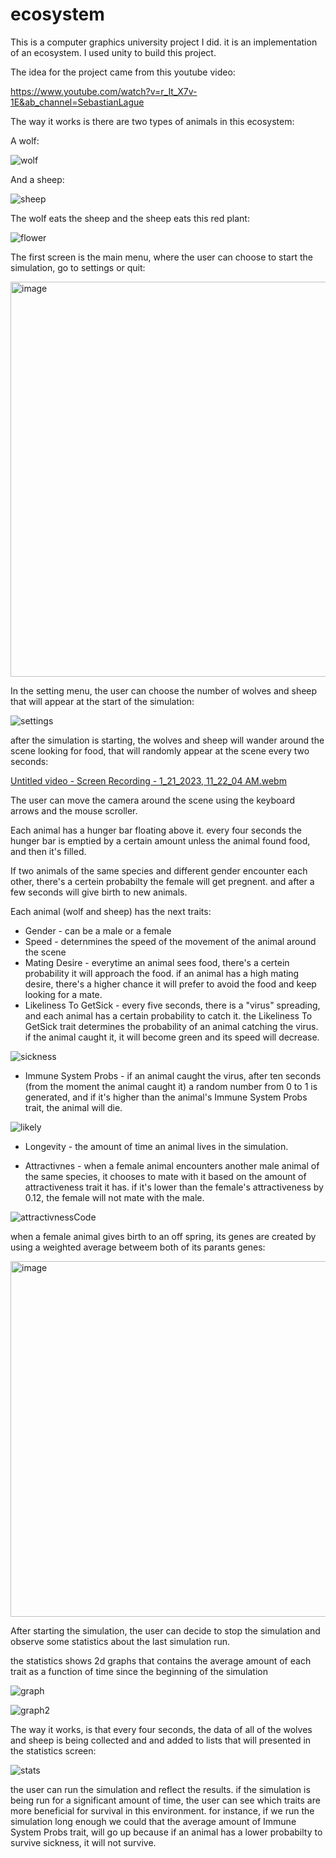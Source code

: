 
# ecosystem

This is a computer graphics university project I did. it is an implementation of an ecosystem. I used unity to build this project.

The idea for the project came from this youtube video:

https://www.youtube.com/watch?v=r_It_X7v-1E&ab_channel=SebastianLague


The way it works is there are two types of animals in this ecosystem:

A wolf:

![wolf](https://user-images.githubusercontent.com/73134488/213860184-ca9ae90b-6956-4dac-af51-399b4da0a448.jpg)

And a sheep:

![sheep](https://user-images.githubusercontent.com/73134488/213860225-639b257a-3113-4ea4-9b72-9218a9eee8ab.jpg)

The wolf eats the sheep and the sheep eats this red plant:

![flower](https://user-images.githubusercontent.com/73134488/213860288-7ecccc2f-2344-400b-b58e-b95af7fc9679.jpg)

The first screen is the main menu, where the user can choose to start the simulation, go to settings or quit:

<img width="632" alt="image" src="https://user-images.githubusercontent.com/73134488/213860485-874f3982-fd18-48f9-8354-d14db13e285e.png">

In the setting menu, the user can choose the number of wolves and sheep that will appear at the start of the simulation:

![settings](https://user-images.githubusercontent.com/73134488/213860527-c8f10104-8372-45bb-9618-bbb879cda3bb.jpg)

after the simulation is starting, the wolves and sheep will wander around the scene looking for food, that will randomly appear at the scene every two seconds:

[Untitled video - Screen Recording - 1_21_2023, 11_22_04 AM.webm](https://user-images.githubusercontent.com/73134488/213860728-694a697d-b82f-474a-9fcf-49de48cc845e.webm)

The user can move the camera around the scene using the keyboard arrows and the mouse scroller. 

Each animal has a hunger bar floating above it. every four seconds the hunger bar is emptied by a certain amount unless the animal found food, and then it's filled.

If two animals of the same species and different gender encounter each other, there's a certein probabilty the female will get pregnent. and after a few seconds will give birth to new animals.

Each animal (wolf and sheep) has the next traits:
* Gender - can be a male or a female
* Speed - deternmines the speed of the movement of the animal around the scene
* Mating Desire - everytime an animal sees food, there's a certein probability it will approach the food. if an animal has a high mating desire, there's a higher chance it will prefer to avoid the food and keep looking for a mate.
* Likeliness To GetSick - every five seconds, there is a "virus" spreading, and each animal has a certain probability to catch it. the Likeliness To GetSick trait determines the probability of an animal catching the virus. if the animal caught it, it will become green and its speed will decrease.

![sickness](https://user-images.githubusercontent.com/73134488/213861522-a68d9bb8-f54e-4355-92d2-8e035d30dcec.jpg)

* Immune System Probs -  if an animal caught the virus, after ten seconds (from the moment the animal caught it) a random number from 0 to 1 is generated, and if it's higher than the animal's Immune System Probs trait, the animal will die.

![likely](https://user-images.githubusercontent.com/73134488/213861565-0d30f9ce-2ff6-49c5-8682-27a0585ba2e8.jpg)

* Longevity - the amount of time an animal lives in the simulation.

* Attractivnes - when a female animal encounters another male animal of the same species, it chooses to mate with it based on the amount of attractiveness trait it has. if it's lower than the female's attractiveness by 0.12, the female will not mate with the male. 

![attractivnessCode](https://user-images.githubusercontent.com/73134488/213861456-e37116fe-ef5d-450b-a861-0ff5f2bf9ad8.jpg)

when a female animal gives birth to an off spring, its genes are created by using a weighted average betweem both of its parants genes:

<img width="569" alt="image" src="https://user-images.githubusercontent.com/73134488/213874516-84fd03fd-c91c-4333-b6b2-9d15c85eb4e7.png">


After starting the simulation, the user can decide to stop the simulation and observe some statistics about the last simulation run.

the statistics shows 2d graphs that contains the average amount of each trait as a function of time since the beginning of the simulation

![graph](https://user-images.githubusercontent.com/73134488/213873860-b025a921-60e3-4e02-9089-a7e70d181444.jpg)

![graph2](https://user-images.githubusercontent.com/73134488/213873861-22adce8e-35c0-4a06-8820-2c34890f409b.jpg)

The way it works, is that every four seconds, the data of all of the wolves and sheep is being collected and and added to lists that will presented in the statistics screen:

![stats](https://user-images.githubusercontent.com/73134488/213874004-9db7cdd1-805c-44b8-8750-edac3868333a.jpg)

the user can run the simulation and reflect the results. if the simulation is being run for a significant amount of time, the user can see which traits are more beneficial for survival in this environment. for instance, if we run the simulation long enough we could that the average amount of Immune System Probs trait, will go up because if an animal has a lower probabilty to survive sickness, it will not survive. 

